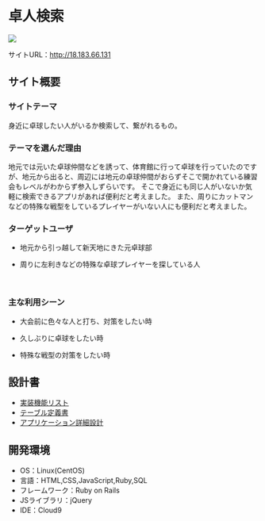 # 卓人検索
![](https://storage.googleapis.com/zenn-user-upload/1b83e5e5e015-20240325.png)

サイトURL：http://18.183.66.131
​
## サイト概要
### サイトテーマ
身近に卓球したい人がいるか検索して、繋がれるもの。
​
### テーマを選んだ理由
地元では元いた卓球仲間などを誘って、体育館に行って卓球を行っていたのですが、地元から出ると、周辺には地元の卓球仲間がおらずそこで開かれている練習会もレベルがわからず参入しずらいです。
そこで身近にも同じ人がいないか気軽に検索できるアプリがあれば便利だと考えました。
また、周りにカットマンなどの特殊な戦型をしているプレイヤーがいない人にも便利だと考えました。
### ターゲットユーザ
* 地元から引っ越して新天地にきた元卓球部

* 周りに左利きなどの特殊な卓球プレイヤーを探している人

​
### 主な利用シーン
* 大会前に色々な人と打ち、対策をしたい時

* 久しぶりに卓球をしたい時

* 特殊な戦型の対策をしたい時
​
## 設計書
* <a href="https://docs.google.com/spreadsheets/d/1golkt9XA_Ad8B9BfbBAQXFs9vyZof51AqOSRMYPQUh0/edit?usp=sharing" target="_blank">実装機能リスト</a>
* <a href="https://docs.google.com/spreadsheets/d/18Mg0Qno9-pDepdp8CX9OBjffJxWeeETU/edit?usp=sharing&ouid=107232230348534391082&rtpof=true&sd=true" target="_blank">テーブル定義書</a>
* <a href="https://docs.google.com/spreadsheets/d/1qcJeMZk4SczILnO6TQQ5e3dztwyG_0SOoTQjlRPpQn0/edit?usp=sharing" target="_blank">アプリケーション詳細設計</a>
​
​
## 開発環境
- OS：Linux(CentOS)
- 言語：HTML,CSS,JavaScript,Ruby,SQL
- フレームワーク：Ruby on Rails
- JSライブラリ：jQuery
- IDE：Cloud9